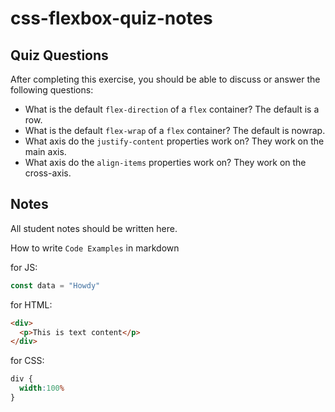 # css-flexbox-quiz-notes

## Quiz Questions

After completing this exercise, you should be able to discuss or answer the following questions:

- What is the default `flex-direction` of a `flex` container?
The default is a row.
- What is the default `flex-wrap` of a `flex` container?
The default is nowrap.
- What axis do the `justify-content` properties work on?
They work on the main axis.
- What axis do the `align-items` properties work on?
They work on the cross-axis.

## Notes

All student notes should be written here.


How to write `Code Examples` in markdown

for JS:
```javascript
const data = "Howdy"
```

for HTML:
```html
<div>
  <p>This is text content</p>
</div>
```

for CSS:
```css
div {
  width:100%
}
```
